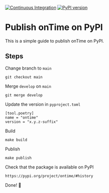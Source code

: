 [![Continuous Integration](https://github.com/fredmontet/ontime/actions/workflows/ci.yml/badge.svg)](https://github.com/fredmontet/ontime/actions/workflows/ci.yml)
[![PyPI version](https://badge.fury.io/py/ontime.svg)](https://badge.fury.io/py/ontime)

Publish onTime on PyPI
======================

This is a simple guide to publish onTime on PyPI.

## Steps

Change branch to `main`

    git checkout main

Merge `develop` on `main`

    git merge develop

Update the version in `pyproject.toml`

    [tool.poetry]
    name = "ontime"
    version = "x.y.z-suffix"

Build

    make build

Publish

    make publish

Check that the package is available on PyPI

    https://pypi.org/project/ontime/#history

Done! 🎉